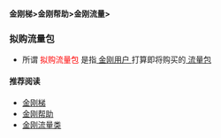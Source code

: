 #### 金刚梯>金刚帮助>金刚流量>
### 拟购流量包
- 所谓<font color="Red"> 拟购流量包 </font>是指[ 金刚用户 ](https://github.com/a2zitpro/web/blob/master/kkuser.md)打算即将购买的[ 流量包 ](https://github.com/a2zitpro/web/blob/master/kkdatatrafficpackage.md)


#### 推荐阅读
- [金刚梯](https://github.com/a2zitpro/web/blob/master/dlb.md)
- [金刚帮助](https://github.com/a2zitpro/web/blob/master/list_helpkkvpn.md)
- [金刚流量类](https://github.com/a2zitpro/web/blob/master/list_kkdatatraffic.md)
